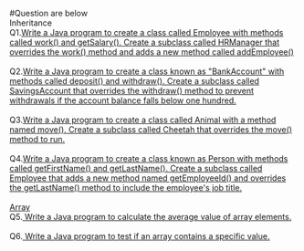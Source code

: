 #Question are below
<br>
Inheritance
<br>
Q1.[Write a Java program to create a class called Employee with methods called work() and getSalary(). Create a subclass called HRManager that overrides the work() method and adds a new method called addEmployee()](https://github.com/AsitSwain2002/JavaPractice/blob/master/src/InheritancePractice01.java)
<br>
<br>
Q2.[Write a Java program to create a class known as "BankAccount" with methods called deposit() and withdraw(). Create a subclass called SavingsAccount that overrides the withdraw() method to prevent withdrawals if the account balance falls below one hundred.](https://github.com/AsitSwain2002/JavaPractice/blob/master/src/InheritancePractice02.jav)
<br>
<br>
Q3.[Write a Java program to create a class called Animal with a method named move(). Create a subclass called Cheetah that overrides the move() method to run.](https://github.com/AsitSwain2002/JavaPractice/blob/master/src/InheritancePractice03.java)
<br>
<br>
Q4.[Write a Java program to create a class known as Person with methods called getFirstName() and getLastName(). Create a subclass called Employee that adds a new method named getEmployeeId() and overrides the getLastName() method to include the employee's job title.](https://github.com/AsitSwain2002/JavaPractice/blob/master/src/InheritancePractice04.java)
<br>
<br>
<u>Array</u>
<br>
Q5.[ Write a Java program to calculate the average value of array elements.](https://github.com/AsitSwain2002/JavaPractice/blob/master/src/ArrayPractice1.java)
<br>
<br>
Q6.[ Write a Java program to test if an array contains a specific value.](https://github.com/AsitSwain2002/JavaPractice/blob/master/src/ArrayPractice2.java)
